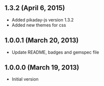 ## 1.3.2 (April 6, 2015)
  - Added pikaday-js version 1.3.2
  - Added new themes for css

## 1.0.0.1 (March 20, 2013)

  - Update README, badges and gemspec file

## 1.0.0.0 (March 19, 2013)

  - Initial version
